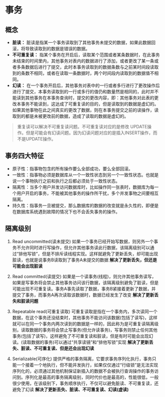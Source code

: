 # 事务

## 概念

* **脏读：** 脏读是指某一个事务读取到了其他事务未提交的数据，如果此数据回滚，将导致读取到的数据是错误的数据。
* **不可重复读：** 指某个事务在开启后，读取某个范围或者某条数据时，在此事务未结束的时间里内，其他事务对表内的数据进行了添加，或者更改了某一条或者多条数据后进行了提交，此时本事务读取到的数据条数与之前某时间段读取到的条数不相同，或者在读取一条数据时，两个时间段内读取到的数据值不相同。
* **幻读：** 在一个事务开启后，其他事务对表中的一行或者多行进行了更改操作后进行了提交，本事务读取到的一行或多行的值仍和数量然是相同的，此时并不能读到其他事务在本事务查询时，提交的更改内容，即：其他事务对此表的更改本事务不能读到，这达成了可重复读的目的，但是读取到的数据是虚幻的。如果其他事物在此之间真实的更改了数据，则在本事务提交之前的读操作，读取到的都是未被更改前的数据，造成了读取的数据是虚幻的。

> 重复读可以解决不可重复读问题。不可重复读对应的是修改 UPDATE操作。但是可能会有幻读问题。因为幻读问题对应的是插入INSERT操作，而不是UPDATE操作。

## 事务四大特征

* 原子性：指事物包含的所有操作要么全部成功，要么全部回滚。
* 一致性：指事物必须是数据库从一个一致性状态到另一个一致性状态。也就是说一个事物执行之前和执行之后都必须处于一致性状态。
* 隔离性：当多个用户并发访问数据库时，比如操作同一张表时，数据库为每一个用户开启的事务，不能被其他事务的操作所干扰，多个并发事物之间要相互隔离。
* 持久性：指事务一旦被提交，那么数据库的数据的改变就是永久性的，即便是在数据库系统遇到故障的情况下也不会丢失事务的操作。


## 隔离级别

1. Read uncommitted(读未提交)
   如果一个事务已经开始写数据，则另外一个事务不允许同时进行写操作，但允许其他事务读此行数据，该隔离级别可以通过“排他写锁”，但是不排斥读线程实现。这样就避免了更新丢失，却可能出现脏读，也就是说事务B读取到了事务A未提交的数据
   **解决了更新丢失，但还是可能会出现脏读**

2. Read committed(读提交)
   如果是一个读事务(线程)，则允许其他事务读写，如果是写事务将会禁止其他事务访问该行数据，该隔离级别避免了脏读，但是可能出现不可重复读。事务A事先读取了数据，事务B紧接着更新了数据，并提交了事务，而事务A再次读取该数据时，数据已经发生了改变
   **解决了更新丢失和脏读问题**

3. Repeatable read(可重复读取)
   可重复读取是指在一个事务内，多次读同一个数据，在这个事务还没结束时，其他事务不能访问该数据(包括了读写)，这样就可以在同一个事务内两次读到的数据是一样的，因此称为是可重复读隔离级别，读取数据的事务将会禁止写事务(但允许读事务)，写事务则禁止任何其他事务(包括了读写)，这样避免了不可重复读和脏读，但是有时可能会出现幻读。(读取数据的事务)可以通过“共享读镜”和“排他写锁”实现
   **解决了更新丢失、脏读、不可重复读、但是还会出现幻读**

4. Serializable(可序化)
   提供严格的事务隔离，它要求事务序列化执行，事务只能一个接着一个地执行，但不能并发执行，如果仅仅通过“行级锁”是无法实现序列化的，必须通过其他机制保证新插入的数据不会被执行查询操作的事务访问到。序列化是最高的事务隔离级别，同时代价也是最高的，性能很低，一般很少使用，在该级别下，事务顺序执行，不仅可以避免脏读、不可重复读，还避免了幻读
   **解决了更新丢失、脏读、不可重复读、幻读(虚读)**
